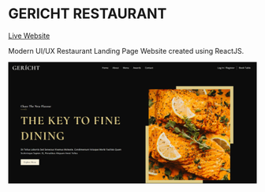 GERICHT RESTAURANT
==================  

[Live Website](https://utkarsh-gericht-restaurant.netlify.app/)  

Modern UI/UX Restaurant Landing Page Website created using ReactJS.  

![Welcome Page](./assets/welcome_page.png)